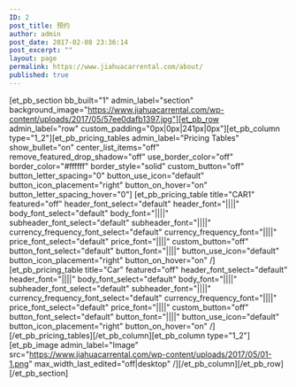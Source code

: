 ```yaml
---
ID: 2
post_title: 预约
author: admin
post_date: 2017-02-08 23:36:14
post_excerpt: ""
layout: page
permalink: https://www.jiahuacarrental.com/about/
published: true
---
```

[et_pb_section bb_built="1" admin_label="section" background_image="https://www.jiahuacarrental.com/wp-content/uploads/2017/05/57ee0dafb1397.jpg"][et_pb_row admin_label="row" custom_padding="0px|0px|241px|0px"][et_pb_column type="1_2"][et_pb_pricing_tables admin_label="Pricing Tables" show_bullet="on" center_list_items="off" remove_featured_drop_shadow="off" use_border_color="off" border_color="#ffffff" border_style="solid" custom_button="off" button_letter_spacing="0" button_use_icon="default" button_icon_placement="right" button_on_hover="on" button_letter_spacing_hover="0"] [et_pb_pricing_table title="CAR1" featured="off" header_font_select="default" header_font="||||" body_font_select="default" body_font="||||" subheader_font_select="default" subheader_font="||||" currency_frequency_font_select="default" currency_frequency_font="||||" price_font_select="default" price_font="||||" custom_button="off" button_font_select="default" button_font="||||" button_use_icon="default" button_icon_placement="right" button_on_hover="on" /][et_pb_pricing_table title="Car" featured="off" header_font_select="default" header_font="||||" body_font_select="default" body_font="||||" subheader_font_select="default" subheader_font="||||" currency_frequency_font_select="default" currency_frequency_font="||||" price_font_select="default" price_font="||||" custom_button="off" button_font_select="default" button_font="||||" button_use_icon="default" button_icon_placement="right" button_on_hover="on" /] [/et_pb_pricing_tables][/et_pb_column][et_pb_column type="1_2"][et_pb_image admin_label="Image" src="https://www.jiahuacarrental.com/wp-content/uploads/2017/05/01-1.png" max_width_last_edited="off|desktop" /][/et_pb_column][/et_pb_row][/et_pb_section]